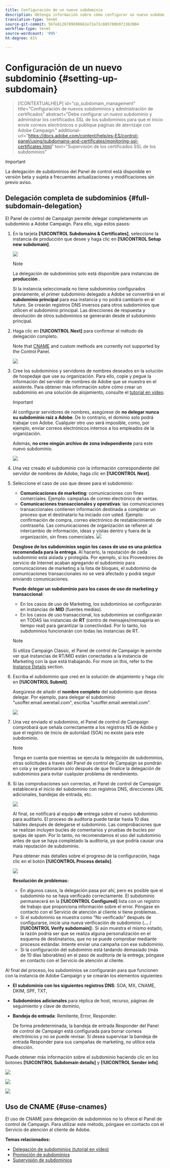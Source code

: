 ```yaml
---
title: Configuración de un nuevo subdominio
description: Obtenga información sobre cómo configurar un nuevo subdominio para las instancias de Campaign
translation-type: tm+mt
source-git-commit: 5b7e8126789690662e72e72c885700b971362004
workflow-type: tm+mt
source-wordcount: '995'
ht-degree: 81%

---
```



# Configuración de un nuevo subdominio {#setting-up-subdomain}

>[!CONTEXTUALHELP]
>id="cp_subdomain_management"
>title="Configuración de nuevos subdominios y administración de certificados"
>abstract="Debe configurar un nuevo subdominio y administrar los certificados SSL de los subdominios para que el inicio envíe correos electrónicos o publique páginas de aterrizaje con Adobe Campaign."
>additional-url="https://docs.adobe.com/content/help/es-ES/control-panel/using/subdomains-and-certificates/monitoring-ssl-certificates.html" text="Supervisión de los certificados SSL de los subdominios"

>[!IMPORTANT]
>
>La delegación de subdominios del Panel de control está disponible en versión beta y sujeta a frecuentes actualizaciones y modificaciones sin previo aviso.

## Delegación completa de subdominios {#full-subdomain-delegation}

El Panel de control de Campaign permite delegar completamente un subdominio a Adobe Campaign. Para ello, siga estos pasos:

1. En la tarjeta **[!UICONTROL Subdomains & Certificates]**, seleccione la instancia de producción que desee y haga clic en **[!UICONTROL Setup new subdomain]**.

   ![](assets/subdomain1.png)

   >[!NOTE]
   >
   >La delegación de subdominios solo está disponible para instancias de **producción** .
   >
   >Si la instancia seleccionada no tiene subdominios configurados previamente, el primer subdominio delegado a Adobe se convertirá en el **subdominio principal** para esa instancia y no podrá cambiarlo en el futuro. Se crearán registros DNS inversos para otros subdominios que utilicen el subdominio principal. Las direcciones de respuesta y devolución de otros subdominios se generarán desde el subdominio principal.

1. Haga clic en **[!UICONTROL Next]** para confirmar el método de delegación completo.

   Note that [CNAME](#use-cnames) and custom methods are currently not supported by the Control Panel.

   ![](assets/subdomain3.png)

1. Cree los subdominios y servidores de nombres deseados en la solución de hospedaje que use su organización. Para ello, copie y pegue la información del servidor de nombres de Adobe que se muestra en el asistente. Para obtener más información sobre cómo crear un subdominio en una solución de alojamiento, consulte el [tutorial en vídeo](https://video.tv.adobe.com/v/30175?captions=spa).

   >[!IMPORTANT]
   >
   >Al configurar servidores de nombres, asegúrese de **no delegar nunca su subdominio raíz a Adobe**. De lo contrario, el dominio solo podrá trabajar con Adobe. Cualquier otro uso será imposible, como, por ejemplo, enviar correos electrónicos internos a los empleados de la organización.
   >
   >Además, **no cree ningún archivo de zona independiente** para este nuevo subdominio.

   ![](assets/subdomain4.png)

1. Una vez creado el subdominio con la información correspondiente del servidor de nombres de Adobe, haga clic en **[!UICONTROL Next]**.

1. Seleccione el caso de uso que desee para el subdominio:

   * **Comunicaciones de marketing**: comunicaciones con fines comerciales. Ejemplo: campañas de correo electrónico de ventas.
   * **Comunicaciones transaccionales y operativas**: las comunicaciones transaccionales contienen información destinada a completar un proceso que el destinatario ha iniciado con usted. Ejemplo: confirmación de compra, correo electrónico de restablecimiento de contraseña. Las comunicaciones de organización se refieren al intercambio de información, ideas y vistas dentro y fuera de la organización, sin fines comerciales.
   ![](assets/subdomain5.png)

   **Desglose de los subdominios según los casos de uso es una práctica recomendada para la entrega**. Al hacerlo, la reputación de cada subdominio está aislada y protegida. Por ejemplo, si los Proveedores de servicio de Internet acaban agregando el subdominio para comunicaciones de marketing a la lista de bloques, el subdominio de comunicaciones transaccionales no se verá afectado y podrá seguir enviando comunicaciones.

   **Puede delegar un subdominio para los casos de uso de marketing y transaccional**:

   * En los casos de uso de Marketing, los subdominios se configurarán en instancias de **MID** (fuentes medias).
   * En los casos de uso transaccional, los subdominios se configurarán en TODAS las instancias de **RT** (centro de mensajes/mensajería en tiempo real) para garantizar la conectividad. Por lo tanto, los subdominios funcionarán con todas las instancias de RT.
   >[!NOTE]
   >
   >Si utiliza Campaign Classic, el Panel de control de Campaign le permite ver qué instancias de RT/MID están conectadas a la instancia de Marketing con la que está trabajando. For more on this, refer to the [Instance Details](../../instances-settings/using/instance-details.md) section.

1. Escriba el subdominio que creó en la solución de alojamiento y haga clic en **[!UICONTROL Submit]**.

   Asegúrese de añadir el **nombre completo** del subdominio que desea delegar. Por ejemplo, para delegar el subdominio &quot;usoffer.email.weretail.com&quot;, escriba &quot;usoffer.email.weretail.com&quot;.

   ![](assets/subdomain6.png)

1. Una vez enviado el subdominio, el Panel de control de Campaign comprobará que señala correctamente a los registros NS de Adobe y que el registro de Inicio de autoridad (SOA) no existe para este subdominio.

   >[!NOTE]
   >
   >Tenga en cuenta que mientras se ejecuta la delegación de subdominios, otras solicitudes a través del Panel de control de Campaign se pondrán en cola y se gestionarán solo después de que finalice la delegación de subdominios para evitar cualquier problema de rendimiento.

1. Si las comprobaciones son correctas, el Panel de control de Campaign establecerá el inicio del subdominio con registros DNS, direcciones URL adicionales, bandejas de entrada, etc.

   ![](assets/subdomain7.png)

   Al final, se notificará al equipo **de** entrega sobre el nuevo subdominio para auditarlo. El proceso de auditoría puede tardar hasta 10 días hábiles después de delegarse el subdominio. Las comprobaciones que se realizan incluyen bucles de comentarios y pruebas de bucles por quejas de spam. Por lo tanto, no recomendamos el uso del subdominio antes de que se haya completado la auditoría, ya que podría causar una mala reputación de subdominio.

   Para obtener más detalles sobre el progreso de la configuración, haga clic en el botón **[!UICONTROL Process details]**.

   ![](assets/subdomain_audit.png)

   **Resolución de problemas:**

   * En algunos casos, la delegación pasa por ahí, pero es posible que el subdominio no se haya verificado correctamente. El subdominio permanecerá en la **[!UICONTROL Configured]** lista con un registro de trabajo que proporciona información sobre el error. Póngase en contacto con el Servicio de atención al cliente si tiene problemas..
   * Si el subdominio se muestra como &quot;No verificado&quot; después de configurarse, inicie una nueva verificación de subdominio (**...** / **[!UICONTROL Verify subdomain]**). Si aún muestra el mismo estado, la razón podría ser que se realiza alguna personalización en el esquema de destinatarios, que no se puede comprobar mediante procesos estándar. Intente enviar una campaña con ese subdominio.
   * Si la configuración del subdominio está tardando demasiado (más de 10 días laborables) en el paso de auditoría de la entrega, póngase en contacto con el Servicio de atención al cliente.

Al final del proceso, los subdominios se configurarán para que funcionen con la instancia de Adobe Campaign y se crearán los elementos siguientes:

* **El subdominio con los siguientes registros DNS**: SOA, MX, CNAME, DKIM, SPF, TXT,
* **Subdominios adicionales** para réplica de host, recurso, páginas de seguimiento y clave de dominio,
* **Bandeja de entrada**: Remitente, Error, Responder.

   De forma predeterminada, la bandeja de entrada Responder del Panel de control de Campaign está configurada para borrar correos electrónicos y no se puede revisar. Si desea supervisar la bandeja de entrada Responder para sus campañas de marketing, no utilice esta dirección.

Puede obtener más información sobre el subdominio haciendo clic en los botones **[!UICONTROL Subdomain details]** y **[!UICONTROL Sender info]**.

![](assets/detail_buttons.png)

![](assets/subdomain_details.png)

![](assets/sender_info.png)

## Uso de CNAME {#use-cnames}

El uso de CNAME para delegación de subdominios no lo ofrece el Panel de control de Campaign. Para utilizar este método, póngase en contacto con el Servicio de atención al cliente de Adobe.

**Temas relacionados:**

* [Delegación de subdominios (tutorial en vídeo)](https://docs.adobe.com/content/help/en/campaign-learn/campaign-standard-tutorials/administrating/control-panel/subdomain-delegation.html)
* [Promoción de subdominios](../../subdomains-certificates/using/subdomains-branding.md)
* [Supervisión de subdominios](../../subdomains-certificates/using/monitoring-subdomains.md)